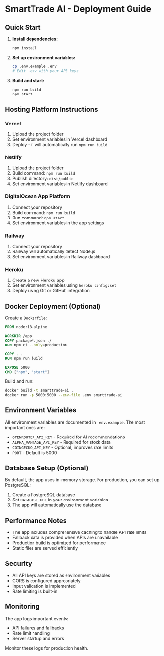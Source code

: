# SmartTrade AI - Deployment Guide

## Quick Start

1. **Install dependencies:**
   ```bash
   npm install
   ```

2. **Set up environment variables:**
   ```bash
   cp .env.example .env
   # Edit .env with your API keys
   ```

3. **Build and start:**
   ```bash
   npm run build
   npm start
   ```

## Hosting Platform Instructions

### Vercel
1. Upload the project folder
2. Set environment variables in Vercel dashboard
3. Deploy - it will automatically run `npm run build`

### Netlify
1. Upload the project folder
2. Build command: `npm run build`
3. Publish directory: `dist/public`
4. Set environment variables in Netlify dashboard

### DigitalOcean App Platform
1. Connect your repository
2. Build command: `npm run build`
3. Run command: `npm start`
4. Set environment variables in the app settings

### Railway
1. Connect your repository
2. Railway will automatically detect Node.js
3. Set environment variables in Railway dashboard

### Heroku
1. Create a new Heroku app
2. Set environment variables using `heroku config:set`
3. Deploy using Git or GitHub integration

## Docker Deployment (Optional)

Create a `Dockerfile`:
```dockerfile
FROM node:18-alpine

WORKDIR /app
COPY package*.json ./
RUN npm ci --only=production

COPY . .
RUN npm run build

EXPOSE 5000
CMD ["npm", "start"]
```

Build and run:
```bash
docker build -t smarttrade-ai .
docker run -p 5000:5000 --env-file .env smarttrade-ai
```

## Environment Variables

All environment variables are documented in `.env.example`. The most important ones are:

- `OPENROUTER_API_KEY` - Required for AI recommendations
- `ALPHA_VANTAGE_API_KEY` - Required for stock data
- `COINGECKO_API_KEY` - Optional, improves rate limits
- `PORT` - Default is 5000

## Database Setup (Optional)

By default, the app uses in-memory storage. For production, you can set up PostgreSQL:

1. Create a PostgreSQL database
2. Set `DATABASE_URL` in your environment variables
3. The app will automatically use the database

## Performance Notes

- The app includes comprehensive caching to handle API rate limits
- Fallback data is provided when APIs are unavailable
- Production build is optimized for performance
- Static files are served efficiently

## Security

- All API keys are stored as environment variables
- CORS is configured appropriately
- Input validation is implemented
- Rate limiting is built-in

## Monitoring

The app logs important events:
- API failures and fallbacks
- Rate limit handling
- Server startup and errors

Monitor these logs for production health.
